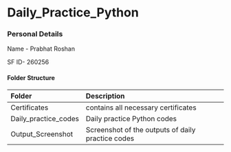 # Daily_Practice_Python

### Personal Details

Name - Prabhat Roshan

SF ID- 260256

#### Folder Structure

| Folder | Description |
|:-------|:------------|
| Certificates | contains all necessary certificates |
| Daily_practice_codes | Daily practice Python codes |
| Output_Screenshot | Screenshot of the outputs of daily practice codes |

